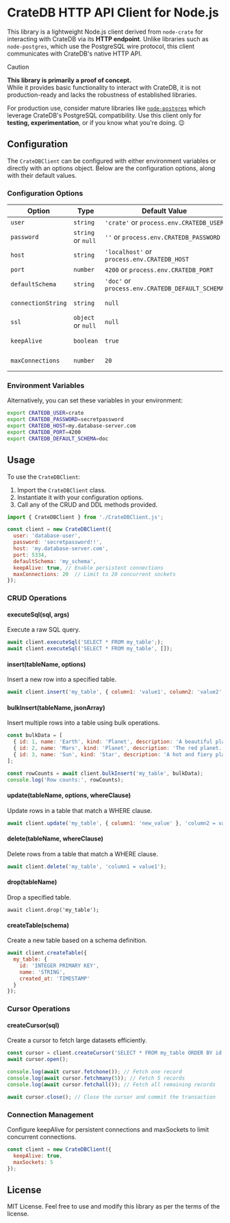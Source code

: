 # CrateDB HTTP API Client for Node.js

This library is a lightweight Node.js client derived from `node-crate` for interacting with CrateDB via its **HTTP endpoint**. Unlike libraries such as `node-postgres`, which use the PostgreSQL wire protocol, this client communicates with CrateDB's native HTTP API.

> [!CAUTION]
> **This library is primarily a proof of concept.**  
> While it provides basic functionality to interact with CrateDB, it is not production-ready and lacks the robustness of established libraries.  
> 
> For production use, consider mature libraries like [`node-postgres`](https://node-postgres.com/) which leverage CrateDB's PostgreSQL compatibility. Use this client only for **testing, experimentation**, or if you know what you're doing. :wink:


## Configuration

The `CrateDBClient` can be configured with either environment variables or directly with an options object. Below are the configuration options, along with their default values.

### Configuration Options

| Option             | Type                | Default Value                                   | Description                                                     |
|--------------------|---------------------|-------------------------------------------------|-----------------------------------------------------------------|
| `user`             | `string`            | `'crate'` or `process.env.CRATEDB_USER`         | Database user.                                                  |
| `password`         | `string` or `null`  | `''` or `process.env.CRATEDB_PASSWORD`          | Database password.                                              |
| `host`             | `string`            | `'localhost'`  or `process.env.CRATEDB_HOST`    | Database host.                                                  |
| `port`             | `number`            | `4200` or `process.env.CRATEDB_PORT`            | Database port.                                                  |
| `defaultSchema`    | `string`            | `'doc'` or `process.env.CRATEDB_DEFAULT_SCHEMA` | Default schema for queries.                                     |
| `connectionString` | `string`            | `null`                                          | Connection string, e.g., `https://user:password@host:port/`.    |
| `ssl`              | `object` or `null`  | `null`                                          | SSL configuration;                                              |
| `keepAlive`        | `boolean`           | `true`                                          | Enables HTTP keep-alive for persistent connections.             |
| `maxConnections`   | `number`            | `20`                                      | Limits the maximum number of concurrent connections.            |

### Environment Variables

Alternatively, you can set these variables in your environment:

```bash
export CRATEDB_USER=crate
export CRATEDB_PASSWORD=secretpassword
export CRATEDB_HOST=my.database-server.com
export CRATEDB_PORT=4200
export CRATEDB_DEFAULT_SCHEMA=doc
```


## Usage

To use the `CrateDBClient`:

1. Import the `CrateDBClient` class.
2. Instantiate it with your configuration options.
3. Call any of the CRUD and DDL methods provided.

```javascript
import { CrateDBClient } from './CrateDBClient.js';

const client = new CrateDBClient({
  user: 'database-user',
  password: 'secretpassword!!',
  host: 'my.database-server.com',
  port: 5334,
  defaultSchema: 'my_schema',
  keepAlive: true, // Enable persistent connections
  maxConnections: 20  // Limit to 20 concurrent sockets
});
```

### CRUD Operations

#### executeSql(sql, args)

Execute a raw SQL query.

```js
await client.executeSql('SELECT * FROM my_table';);
await client.executeSql('SELECT * FROM my_table', []);
```

#### insert(tableName, options)

Insert a new row into a specified table.

```js
await client.insert('my_table', { column1: 'value1', column2: 'value2' });
```

#### bulkInsert(tableName, jsonArray)

Insert multiple rows into a table using bulk operations.

```js
const bulkData = [
  { id: 1, name: 'Earth', kind: 'Planet', description: 'A beautiful place.' },
  { id: 2, name: 'Mars', kind: 'Planet', description: 'The red planet.' },
  { id: 3, name: 'Sun', kind: 'Star', description: 'A hot and fiery place.' },
];

const rowCounts = await client.bulkInsert('my_table', bulkData);
console.log('Row counts:', rowCounts);
```

#### update(tableName, options, whereClause)

Update rows in a table that match a WHERE clause.

```js
await client.update('my_table', { column1: 'new_value' }, 'column2 = value2');
```

#### delete(tableName, whereClause)

Delete rows from a table that match a WHERE clause.

```js
await client.delete('my_table', 'column1 = value1');
```

#### drop(tableName)

Drop a specified table.

```
await client.drop('my_table');
```

#### createTable(schema)

Create a new table based on a schema definition.

```js
await client.createTable({
  my_table: {
    id: 'INTEGER PRIMARY KEY',
    name: 'STRING',
    created_at: 'TIMESTAMP'
  }
});
```

### Cursor Operations

#### createCursor(sql)

Create a cursor to fetch large datasets efficiently.

```js
const cursor = client.createCursor('SELECT * FROM my_table ORDER BY id');
await cursor.open();

console.log(await cursor.fetchone()); // Fetch one record
console.log(await cursor.fetchmany(5)); // Fetch 5 records
console.log(await cursor.fetchall()); // Fetch all remaining records

await cursor.close(); // Close the cursor and commit the transaction
```

### Connection Management

Configure keepAlive for persistent connections and maxSockets to limit concurrent connections.

```js
const client = new CrateDBClient({
  keepAlive: true,
  maxSockets: 5
});
```

## License

MIT License. Feel free to use and modify this library as per the terms of the license.

